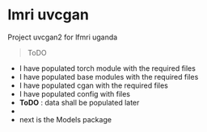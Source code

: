 # lmri uvcgan
Project uvcgan2 for lfmri uganda

> ToDO
- I have populated torch module with the required files
- I have populated base modules with the required files
- I have populated cgan with the required files
- I have populated config with files
- **ToDO** : data shall be populated later
- 
- next is the Models package